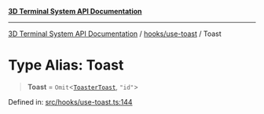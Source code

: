 [**3D Terminal System API Documentation**](../../../README.md)

***

[3D Terminal System API Documentation](../../../README.md) / [hooks/use-toast](../README.md) / Toast

# Type Alias: Toast

> **Toast** = `Omit`\<[`ToasterToast`](ToasterToast.md), `"id"`\>

Defined in: [src/hooks/use-toast.ts:144](https://github.com/Dicommunitas/ThreeJS_Terminal_3D/blob/d3a4c6e46069e0806d20629a3dc62ea6a87d736c/src/hooks/use-toast.ts#L144)
